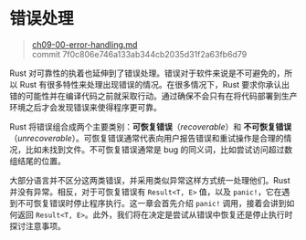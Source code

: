 # 错误处理

> [ch09-00-error-handling.md](https://github.com/rust-lang/book/blob/master/second-edition/src/ch09-00-error-handling.md)
> <br>
> commit 7f0c806e746a133ab344cb2035d31f2a63fb6d79

Rust 对可靠性的执着也延伸到了错误处理。错误对于软件来说是不可避免的，所以 Rust 有很多特性来处理出现错误的情况。在很多情况下，Rust 要求你承认出错的可能性并在编译代码之前就采取行动。通过确保不会只有在将代码部署到生产环境之后才会发现错误来使得程序更可靠。

Rust 将错误组合成两个主要类别：**可恢复错误**（*recoverable*）和 **不可恢复错误**（*unrecoverable*）。可恢复错误通常代表向用户报告错误和重试操作是合理的情况，比如未找到文件。不可恢复错误通常是 bug 的同义词，比如尝试访问超过数组结尾的位置。

大部分语言并不区分这两类错误，并采用类似异常这样方式统一处理他们。Rust 并没有异常。相反，对于可恢复错误有 `Result<T, E>` 值，以及 `panic!`，它在遇到不可恢复错误时停止程序执行。这一章会首先介绍 `panic!` 调用，接着会讲到如何返回 `Result<T, E>`。此外，我们将在决定是尝试从错误中恢复还是停止执行时探讨注意事项。
